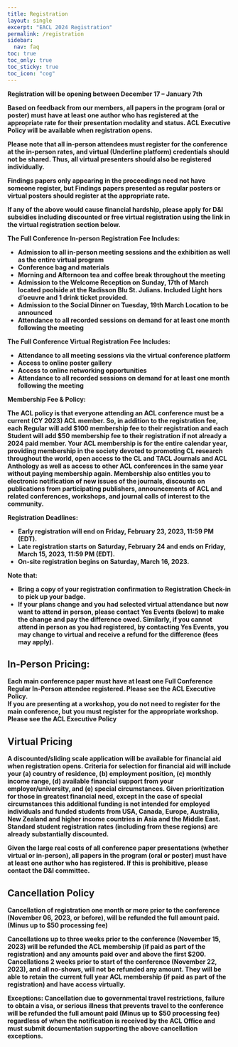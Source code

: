 ```yaml
---
title: Registration
layout: single
excerpt: "EACL 2024 Registration"
permalink: /registration
sidebar:
  nav: faq
toc: true
toc_only: true
toc_sticky: true
toc_icon: "cog"
---
```


<b>Registration will be opening between December 17 – January  7th<b/>

Based on feedback from our members, all papers in the program (oral or poster) must have at least one author who has registered at the appropriate rate for their presentation modality and status. ACL Executive Policy will be available when registration opens.

Please note that all in-person attendees must register for the conference at the in-person rates, and virtual (Underline platform) credentials should not be shared. Thus, all virtual presenters should also be registered individually. 

Findings papers only appearing in the proceedings need not have someone register, but Findings papers presented as regular posters or virtual posters should register at the appropriate rate.

If any of the above would cause financial hardship, please apply for D&I subsidies including discounted or free virtual registration using the link in the virtual registration section below.

<b>The Full Conference In-person Registration Fee Includes</b>:
- Admission to all in-person meeting sessions and the exhibition as well as the entire virtual program
- Conference bag and materials
- Morning and Afternoon tea and coffee break throughout the meeting 
- Admission to the Welcome Reception on Sunday, 17th of March located poolside at the Radisson Blu St. Julians. Included Light hors d’oeuvre and 1 drink ticket provided.
- Admission to the Social Dinner on Tuesday, 19th March Location to be announced
- Attendance to all recorded sessions on demand for at least one month following the meeting

<b>The Full Conference Virtual Registration Fee Includes</b>:
- Attendance to all meeting sessions via the virtual conference platform
- Access to online poster gallery
- Access to online networking opportunities
- Attendance to all recorded sessions on demand for at least one month following the meeting

<b>Membership Fee & Policy</b>:

The ACL policy is that everyone attending an ACL conference must be a current (CY 2023) ACL member. So, in addition to the registration fee, each Regular will add $100 membership fee to their registration and each Student will add $50 membership fee to their registration if not already a 2024 paid member. Your ACL membership is for the entire calendar year, providing membership in the society devoted to promoting CL research throughout the world, open access to the CL and TACL Journals and ACL Anthology as well as access to other ACL conferences in the same year without paying membership again. Membership also entitles you to electronic notification of new issues of the journals, discounts on publications from participating publishers, announcements of ACL and related conferences, workshops, and journal calls of interest to the community.

<b>Registration Deadlines</b>:
- Early registration will end on Friday, February 23, 2023, 11:59 PM (EDT).
- Late registration starts on Saturday, February 24 and ends on Friday, March 15, 2023, 11:59 PM (EDT).
- On-site registration begins on Saturday, March 16, 2023.

<b>Note that</b>:
- Bring a copy of your registration confirmation to Registration Check-in to pick up your badge.
- If your plans change and you had selected virtual attendance but now want to attend in person, please contact Yes Events (below) to make the change and pay the difference owed. Similarly, if you cannot attend in person as you had registered, by contacting Yes Events, you may change to virtual and receive a refund for the difference (fees may apply).

## In-Person Pricing:

Each main conference paper must have at least one Full Conference Regular In-Person attendee registered. Please see the ACL Executive Policy.  
If you are presenting at a workshop, you do not need to register for the main conference, but you must register for the appropriate workshop. Please see the ACL Executive Policy 

## Virtual Pricing

A discounted/sliding scale application will be available for financial aid when registration opens. 
Criteria for selection for financial aid will include your (a) country of residence, (b) employment position, (c) monthly income range, (d) available financial support from your employer/university, and (e) special circumstances. Given prioritization for those in greatest financial need, except in the case of special circumstances this additional funding is not intended for employed individuals and funded students from USA, Canada, Europe, Australia, New Zealand and higher income countries in Asia and the Middle East. Standard student registration rates (including from these regions) are already substantially discounted.

Given the large real costs of all conference paper presentations (whether virtual or in-person), all papers in the program (oral or poster) must have at least one author who has registered. If this is prohibitive, please contact the D&I committee.


## Cancellation Policy

Cancellation of registration one month or more prior to the conference (November 06, 2023, or before), will be refunded the full amount paid. (Minus up to $50 processing fee)

Cancellations up to three weeks prior to the conference (November 15, 2023) will be refunded the ACL membership (if paid as part of the registration) and any amounts paid over and above the first $200. Cancellations 2 weeks prior to start of the conference (November 22, 2023), and all no-shows, will not be refunded any amount. They will be able to retain the current full year ACL membership (if paid as part of the registration) and have access virtually.

Exceptions: Cancellation due to governmental travel restrictions, failure to obtain a visa, or serious illness that prevents travel to the conference will be refunded the full amount paid (Minus up to $50 processing fee) regardless of when the notification is received by the ACL Office and must submit documentation supporting the above cancellation exceptions.

